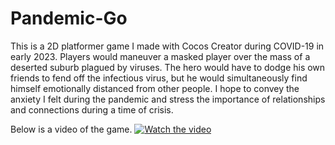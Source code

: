 # Pandemic-Go
This is a 2D platformer game I made with Cocos Creator during COVID-19 in early 2023. Players would maneuver a masked player over the mass of a deserted suburb plagued by viruses. The hero would have to dodge his own friends to fend off the infectious virus, but he would simultaneously find himself emotionally distanced from other people. I hope to convey the anxiety I felt during the pandemic and stress the importance of relationships and connections during a time of crisis.

Below is a video of the game.
[![Watch the video](https://raw.github.com/GabLeRoux/WebMole/master/ressources/WebMole_Youtube_Video.png)]([http://youtu.be/vt5fpE0bzSY](https://github.com/CharlotteZhang13/Pandemic-Go/blob/main/game_demo/game_demo_01.mp4)https://github.com/CharlotteZhang13/Pandemic-Go/blob/main/game_demo/game_demo_01.mp4)
